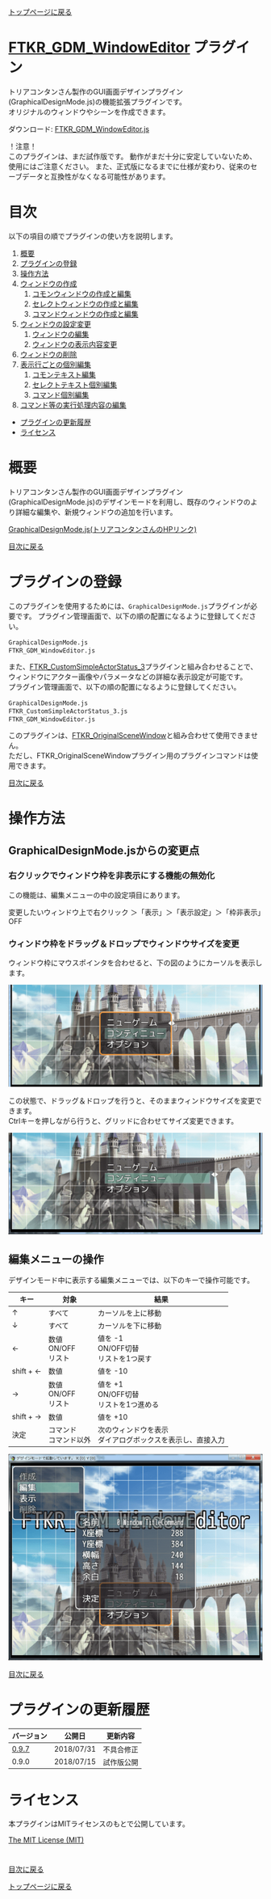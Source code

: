 [トップページに戻る](README.md)

# [FTKR_GDM_WindowEditor](FTKR_GDM_WindowEditor.js) プラグイン

トリアコンタンさん製作のGUI画面デザインプラグイン(GraphicalDesignMode.js)の機能拡張プラグインです。<br>
オリジナルのウィンドウやシーンを作成できます。

ダウンロード: [FTKR_GDM_WindowEditor.js](https://raw.githubusercontent.com/futokoro/RPGMaker/master/FTKR_GDM_WindowEditor.js)

！注意！<br>
このプラグインは、まだ試作版です。
動作がまだ十分に安定していないため、使用にはご注意ください。
また、正式版になるまでに仕様が変わり、従来のセーブデータと互換性がなくなる可能性があります。

# 目次

以下の項目の順でプラグインの使い方を説明します。
1. [概要](#概要)
2. [プラグインの登録](#プラグインの登録)
3. [操作方法](#操作方法)
3. [ウィンドウの作成](FTKR_GDM_WindowEditor_1.ja.md)
    1. [コモンウィンドウの作成と編集](FTKR_GDM_WindowEditor_1.ja.md#コモンウィンドウの作成と編集)
    1. [セレクトウィンドウの作成と編集](FTKR_GDM_WindowEditor_1.ja.md#セレクトウィンドウの作成と編集)
    1. [コマンドウィンドウの作成と編集](FTKR_GDM_WindowEditor_1.ja.md#コマンドウィンドウの作成と編集)
3. [ウィンドウの設定変更](FTKR_GDM_WindowEditor_2.ja.md)
    1. [ウィンドウの編集](FTKR_GDM_WindowEditor_2.ja.md#ウィンドウの編集)
    1. [ウィンドウの表示内容変更](FTKR_GDM_WindowEditor_2.ja.md#ウィンドウの表示内容変更)
3. [ウィンドウの削除](FTKR_GDM_WindowEditor_3.ja.md#ウィンドウの削除)
3. [表示行ごとの個別編集](FTKR_GDM_WindowEditor_3.ja.md#表示行ごとの個別編集)
    1. [コモンテキスト編集](FTKR_GDM_WindowEditor_3.ja.md#コモンテキスト編集)
    1. [セレクトテキスト個別編集](FTKR_GDM_WindowEditor_3.ja.md#セレクトテキスト個別編集)
    1. [コマンド個別編集](FTKR_GDM_WindowEditor_3.ja.md#コマンド個別編集)
4. [コマンド等の実行処理内容の編集](FTKR_GDM_WindowEditor_3.ja.md#コマンド等の実行処理内容の編集)
* [プラグインの更新履歴](#プラグインの更新履歴)
* [ライセンス](#ライセンス)

# 概要

トリアコンタンさん製作のGUI画面デザインプラグイン(GraphicalDesignMode.js)のデザインモードを利用し、既存のウィンドウのより詳細な編集や、新規ウィンドウの追加を行います。

[GraphicalDesignMode.js(トリアコンタンさんのHPリンク)](https://triacontane.blogspot.jp/2016/03/gui.html)

[目次に戻る](#目次)

# プラグインの登録

このプラグインを使用するためには、`GraphicalDesignMode.js`プラグインが必要です。
プラグイン管理画面で、以下の順の配置になるように登録してください。
```
GraphicalDesignMode.js
FTKR_GDM_WindowEditor.js
```

また、[FTKR_CustomSimpleActorStatus_3](https://raw.githubusercontent.com/futokoro/RPGMaker/master/FTKR_CustomSimpleActorStatus_3.js)プラグインと組み合わせることで、ウィンドウにアクター画像やパラメータなどの詳細な表示設定が可能です。<br>
プラグイン管理画面で、以下の順の配置になるように登録してください。
```
GraphicalDesignMode.js
FTKR_CustomSimpleActorStatus_3.js
FTKR_GDM_WindowEditor.js
```

このプラグインは、[FTKR_OriginalSceneWindow](FTKR_OriginalSceneWindow.js)と組み合わせて使用できません。<br>
ただし、FTKR_OriginalSceneWindowプラグイン用のプラグインコマンドは使用できます。

[目次に戻る](#目次)

# 操作方法

## GraphicalDesignMode.jsからの変更点

### 右クリックでウィンドウ枠を非表示にする機能の無効化
この機能は、編集メニューの中の設定項目にあります。

変更したいウィンドウ上で右クリック ＞「表示」＞「表示設定」＞「枠非表示」OFF

### ウィンドウ枠をドラッグ＆ドロップでウィンドウサイズを変更
ウィンドウ枠にマウスポインタを合わせると、下の図のようにカーソルを表示します。

![画像](image/FTKR_GDM_WE/n01_001.png)

この状態で、ドラッグ＆ドロップを行うと、そのままウィンドウサイズを変更できます。<br>
Ctrlキーを押しながら行うと、グリッドに合わせてサイズ変更できます。

![画像](image/FTKR_GDM_WE/n01_002.png)

## 編集メニューの操作

デザインモード中に表示する編集メニューでは、以下のキーで操作可能です。

| キー | 対象 | 結果 |
| --- | --- | --- |
| ↑ | すべて | カーソルを上に移動 |
| ↓ | すべて | カーソルを下に移動 |
| ← | 数値<br>ON/OFF<br>リスト | 値を -1<br>ON/OFF切替<br>リストを1つ戻す |
| shift + ← | 数値 | 値を -10 |
| → | 数値<br>ON/OFF<br>リスト | 値を +1<br>ON/OFF切替<br>リストを1つ進める |
| shift + → | 数値 | 値を +10 |
| 決定 | コマンド<br>コマンド以外 | 次のウィンドウを表示<br>ダイアログボックスを表示し、直接入力 |

![画像](image/FTKR_GDM_WE/n04_110.png)

[目次に戻る](#目次)

# プラグインの更新履歴

| バージョン | 公開日 | 更新内容 |
| --- | --- | --- |
| [0.9.7](FTKR_GDM_WindowEditor.js) | 2018/07/31 | 不具合修正 |
| 0.9.0 | 2018/07/15 | 試作版公開 |

# ライセンス

本プラグインはMITライセンスのもとで公開しています。

[The MIT License (MIT)](https://opensource.org/licenses/mit-license.php)

#
[目次に戻る](#目次)

[トップページに戻る](README.md)